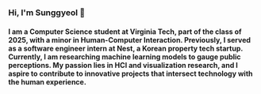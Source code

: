 ### Hi, I'm Sunggyeol 👋

#### I am a Computer Science student at Virginia Tech, part of the class of 2025, with a minor in Human-Computer Interaction. Previously, I served as a software engineer intern at Nest, a Korean property tech startup. Currently, I am researching machine learning models to gauge public perceptions. My passion lies in HCI and visualization research, and I aspire to contribute to innovative projects that intersect technology with the human experience.



<!--
**sunggyeol/sunggyeol** is a ✨ _special_ ✨ repository because its `README.md` (this file) appears on your GitHub profile.

Here are some ideas to get you started:

- 🔭 I’m currently working on ...
- 🌱 I’m currently learning ...
- 👯 I’m looking to collaborate on ...
- 🤔 I’m looking for help with ...
- 💬 Ask me about ...
- 📫 How to reach me: ...
- 😄 Pronouns: ...
- ⚡ Fun fact: ...
-->
